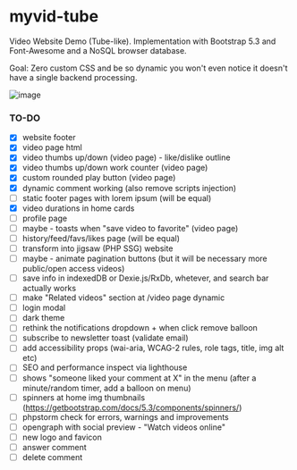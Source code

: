 # myvid-tube
Video Website Demo (Tube-like). Implementation with Bootstrap 5.3 and Font-Awesome and a NoSQL browser database.  

Goal: Zero custom CSS and be so dynamic you won't even notice it doesn't have a single backend processing. 

![image](https://github.com/user-attachments/assets/c59a8000-3244-43d6-833d-f3bc6067085e)

### TO-DO
- [x] website footer
- [x] video page html
- [x] video thumbs up/down (video page) - like/dislike outline
- [x] video thumbs up/down work counter (video page)
- [x] custom rounded play button (video page)
- [x] dynamic comment working (also remove scripts injection)
- [ ] static footer pages with lorem ipsum (will be equal)
- [x] video durations in home cards
- [ ] profile page
- [ ] maybe - toasts when "save video to favorite" (video page)
- [ ] history/feed/favs/likes page (will be equal)
- [ ] transform into jigsaw (PHP SSG) website
- [ ] maybe - animate pagination buttons (but it will be necessary more public/open access videos)
- [ ] save info in indexedDB or Dexie.js/RxDb, whetever, and search bar actually works
- [ ] make "Related videos" section at /video page dynamic
- [ ] login modal
- [ ] dark theme
- [ ] rethink the notifications dropdown + when click remove balloon
- [ ] subscribe to newsletter toast (validate email)
- [ ] add accessibility props (wai-aria, WCAG-2 rules, role tags, title, img alt etc)
- [ ] SEO and performance inspect via lighthouse
- [ ] shows "someone liked your comment at X"  in the menu (after a minute/random timer, add a balloon on menu)
- [ ] spinners at home img thumbnails (https://getbootstrap.com/docs/5.3/components/spinners/)
- [ ] phpstorm check for errors, warnings and improvements
- [ ] opengraph with social preview - "Watch videos online"
- [ ] new logo and favicon
- [ ] answer comment
- [ ] delete comment
